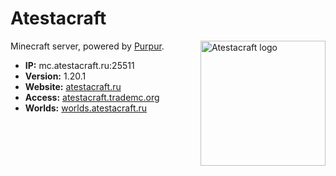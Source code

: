 # Atestacraft

<img align="right" width="200" height="200" title="Atestacraft logo"
  src="https://user-images.githubusercontent.com/15673111/197349768-623b30d9-947b-4162-beb7-74b9360733d5.png">
Minecraft server, powered by [Purpur](https://purpurmc.org).
- **IP:** mc.atestacraft.ru:25511
- **Version:** 1.20.1
- **Website:** [atestacraft.ru](https://atestacraft.ru)
- **Access:** [atestacraft.trademc.org](https://atestacraft.trademc.org)
- **Worlds:** [worlds.atestacraft.ru](https://worlds.atestacraft.ru)
